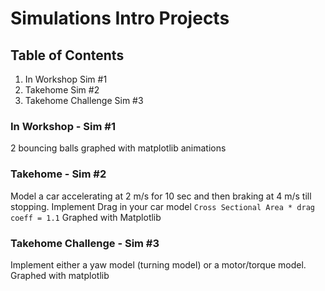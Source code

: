 # Simulations Intro Projects

## Table of Contents

1. In Workshop Sim #1
1. Takehome Sim #2
1. Takehome Challenge Sim #3

<h3 id="0"> In Workshop - Sim #1 </h3>

2 bouncing balls graphed with matplotlib animations

<h3 id="1"> Takehome - Sim #2 </h3>

Model a car accelerating at 2 m/s for 10 sec and then braking at 4 m/s till stopping.
Implement Drag in your car model ```Cross Sectional Area * drag coeff = 1.1```
Graphed with Matplotlib

<h3 id="2"> Takehome Challenge - Sim #3 </h3>

Implement either a yaw model (turning model) or a motor/torque model.
Graphed with matplotlib